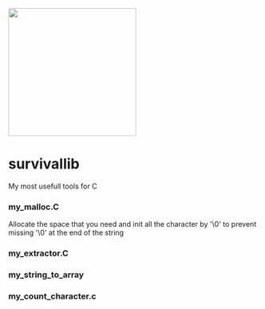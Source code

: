 
<img src="https://cdn0.iconfinder.com/data/icons/survival-camp-icon/595/Survival_Outline-18-512.png" width="256" height="256" />


# survivallib
My most usefull tools for C

### my_malloc.C
Allocate the space that you need and init all the character by '\0'
to prevent missing '\0' at the end of the string

### my_extractor.C
### my_string_to_array
### my_count_character.c
